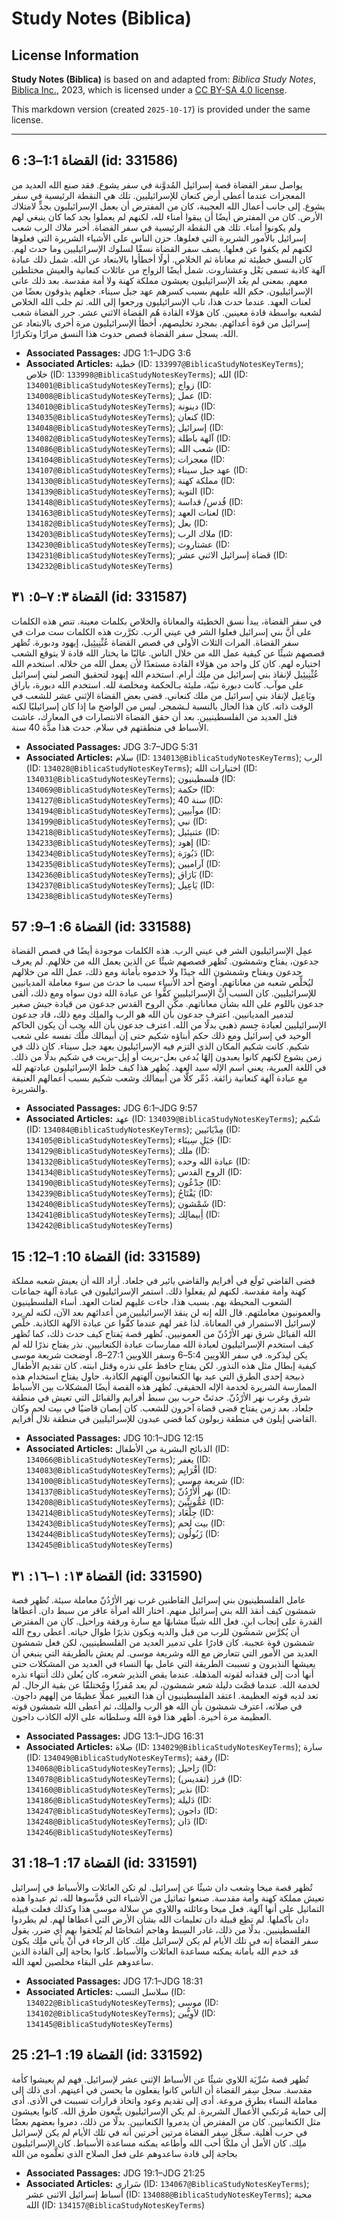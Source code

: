 # Study Notes (Biblica)

## License Information

**Study Notes (Biblica)** is based on and adapted from: _Biblica Study Notes_, [Biblica Inc.](https://www.biblica.com/), 2023, which is licensed under a [CC BY-SA 4.0 license](https://creativecommons.org/licenses/by-sa/4.0/legalcode.en).

This markdown version (created `2025-10-17`) is provided under the same license.



--------------------------------

## القضاة 1:1–3: 6 (id: 331586)

يواصل سفر القضاة قصة إسرائيل المُدوَّنة في سفر يشوع. فقد صنع الله العديد من المعجزات عندما أعطى أرض كنعان للإسرائيليين. تلك هي النقطة الرئيسية في سفر يشوع. إلى جانب أعمال الله العجيبة، كان من المفترض أن يعمل الإسرائيليون بجدٍّ لامتلاك الأرض. كان من المفترض أيضًا أن يبقوا أمناء لله، لكنهم لم يعملوا بجد كما كان ينبغي لهم ولم يكونوا أمناء. تلك هي النقطة الرئيسية في سفر القضاة. أخبر ملاك الرب شعب إسرائيل بالأمور الشريرة التي فعلوها. حزن الناس على الأشياء الشريرة التي فعلوها لكنهم لم يكفوا عن فعلها. يصف سفر القضاة نسقًا لسلوك الإسرائيليين وما حدث لهم. كان النسق خطيئة ثم معاناة ثم الخلاص. أولًا أخطأوا بالابتعاد عن الله. شمل ذلك عبادة آلهة كاذبة تسمى بَعْل وعشتاروت. شمل أيضًا الزواج من عائلات كنعانية والعيش مختلطين معهم. بمعنى لم يعُد الإسرائيليون يعيشون مملكة كهنة ولا أمة مقدسة. بعد ذلك عانى الإسرائيليون. حكم الله عليهم بسبب كسرهم عهد جبل سيناء. جعلهم يذوقون بعضًا من لعنات العهد. عندما حدث هذا، تاب الإسرائيليون ورجعوا إلى الله. ثم جلب الله الخلاص لشعبه بواسطة قادة معينين. كان هؤلاء القادة هُم القضاة الاثني عشر. حرر القضاة شعب إسرائيل من قوة أعدائهم. بمجرد تخليصهم، أخطأ الإسرائيليون مرة أخرى بالابتعاد عن الله. يسجل سفر القضاة قصص حدوث هذا النسق مرارًا وتكرارًا.

* **Associated Passages:** JDG 1:1–JDG 3:6
* **Associated Articles:** خطية (ID: `133997@BiblicaStudyNotesKeyTerms`); خلاص (ID: `133998@BiblicaStudyNotesKeyTerms`); الله (ID: `134001@BiblicaStudyNotesKeyTerms`); زواج (ID: `134008@BiblicaStudyNotesKeyTerms`); عمل (ID: `134010@BiblicaStudyNotesKeyTerms`); دينونة (ID: `134035@BiblicaStudyNotesKeyTerms`); كنعان (ID: `134048@BiblicaStudyNotesKeyTerms`); إسرائيل (ID: `134082@BiblicaStudyNotesKeyTerms`); آلهة باطلة (ID: `134086@BiblicaStudyNotesKeyTerms`); شعب الله (ID: `134104@BiblicaStudyNotesKeyTerms`); معجزات (ID: `134107@BiblicaStudyNotesKeyTerms`); عهد جبل سيناء (ID: `134130@BiblicaStudyNotesKeyTerms`); مملكة كهنة (ID: `134139@BiblicaStudyNotesKeyTerms`); التوبة (ID: `134148@BiblicaStudyNotesKeyTerms`); قُدس/ قداسة (ID: `134163@BiblicaStudyNotesKeyTerms`); لعنات العهد (ID: `134182@BiblicaStudyNotesKeyTerms`); بعل (ID: `134203@BiblicaStudyNotesKeyTerms`); ملاك الرب (ID: `134230@BiblicaStudyNotesKeyTerms`); عشتاروث (ID: `134231@BiblicaStudyNotesKeyTerms`); قضاة إسرائيل الاثني عشر (ID: `134232@BiblicaStudyNotesKeyTerms`)

## القضاة ٣: ٧–٥: ٣١ (id: 331587)

في سفر القضاة، يبدأ نسق الخطيئة والمعاناة والخلاص بكلمات معينة. تنص هذه الكلمات على أنَّ بني إسرائيل فعلوا الشر في عيني الرب. تكرَّرت هذه الكلمات ست مرات في سفر القضاة. المرات الثلاث الأولى في قصص القضاة عُثْنِيئِيل، إيهود ودبورة. تُظهر قصصهم شيئًا عن كيفية عمل الله من خلال الناس. غالبًا ما يختار الله قادة لا يتوقع الشعب اختياره لهم. كان كل واحد من هؤلاء القادة مستعدًا لأن يعمل الله من خلاله. استخدم الله عُثْنِيئِيل لإنقاذ بني إسرائيل من ملِك أرام. استخدم الله إيهود لتحقيق النصر لبني إسرائيل على موآب. كانت دبورة نبيّة، مليئة بـالحكمة ومخلصة لله. استخدم الله دبورة، باراق ويَاعِيل لإنقاذ بني إسرائيل من ملك كنعاني. قضى بعض القضاة الإثني عشر للشعب في الوقت ذاته. كان هذا الحال بالنسبة لـشمجر. ليس من الواضح ما إذا كان إسرائيليًا لكنه قتل العديد من الفلسطينيين. بعد أن حقق القضاة الانتصارات في المعارك، عاشت الأسباط في منطقتهم في سلام. حدث هذا مدَّة 40 سنة.

* **Associated Passages:** JDG 3:7–JDG 5:31
* **Associated Articles:** سلام (ID: `134013@BiblicaStudyNotesKeyTerms`); الرب (ID: `134028@BiblicaStudyNotesKeyTerms`); اختيارات الله (ID: `134031@BiblicaStudyNotesKeyTerms`); فلسطينيون (ID: `134069@BiblicaStudyNotesKeyTerms`); حكمة (ID: `134127@BiblicaStudyNotesKeyTerms`); 40 سنة (ID: `134194@BiblicaStudyNotesKeyTerms`); موآبيين (ID: `134199@BiblicaStudyNotesKeyTerms`); نبي (ID: `134218@BiblicaStudyNotesKeyTerms`); عثنيئيل (ID: `134233@BiblicaStudyNotesKeyTerms`); إهود (ID: `134234@BiblicaStudyNotesKeyTerms`); دَبُورَة (ID: `134235@BiblicaStudyNotesKeyTerms`); آراميين (ID: `134236@BiblicaStudyNotesKeyTerms`); بَارَاق (ID: `134237@BiblicaStudyNotesKeyTerms`); يَاعِيل (ID: `134238@BiblicaStudyNotesKeyTerms`)

## القضاة 6: 1–9: 57 (id: 331588)

عمِل الإسرائيليون الشر في عيني الرب. هذه الكلمات موجودة أيضًا في قصص القضاة جدعون، يفتاح وشمشون. تُظهر قصصهم شيئًا عن الذين يعمل الله من خلالهم. لم يعرف جدعون ويفتاح وشمشون الله جيدًا ولا خدموه بأمانة ومع ذلك، عمل الله من خلالهم ليُخلِّص شعبه من معاناتهم. أوضح أحد الأنبياء سبب ما حدث من سوء معاملة المديانيين للإسرائيليين. كان السبب أنَّ الإسرائيليين كفُّوا عن عبادة الله دون سواه ومع ذلك، ألقى جدعون باللوم على الله بشأن معاناتهم. مكَّن الروح القدس جدعون من قيادة جيش صغير لتدمير المديانيين. اعترف جدعون بأن الله هو الرب والملِك ومع ذلك، قاد جدعون الإسرائيليين لعبادة جِسم ذهبي بدلًا من الله. اعترف جدعون بأن الله يجب أن يكون الحاكم الوحيد في إسرائيل ومع ذلك حكم أبناؤه شكيم حتى إن أبيمالك ملَّك نفسه على شعب شكيم. كانت شكيم المكان الذي التزم فيه الإسرائيليون بعهد جبل سيناء. كان ذلك في زمن يشوع لكنهم كانوا يعبدون إلهًا يُدعى بعل\-بريت أو إيل\-بريت في شكيم بدلًا من ذلك. في اللغة العبرية، يعني اسم الإله سيد العهد. يُظهر هذا كيف خلط الإسرائيليون عبادتهم لله مع عبادة آلهة كنعانية زائفة. دُمِّر كلًّا من أبيمالك وشعب شكيم بسبب أعمالهم العنيفة والشريرة.

* **Associated Passages:** JDG 6:1–JDG 9:57
* **Associated Articles:** عهد (ID: `134039@BiblicaStudyNotesKeyTerms`); شَكيم (ID: `134084@BiblicaStudyNotesKeyTerms`); مِدْيَانَيين (ID: `134105@BiblicaStudyNotesKeyTerms`); جَبَلِ سِينَاء (ID: `134129@BiblicaStudyNotesKeyTerms`); ملك (ID: `134132@BiblicaStudyNotesKeyTerms`); عبادة الله وحده (ID: `134134@BiblicaStudyNotesKeyTerms`); الروح القدس (ID: `134190@BiblicaStudyNotesKeyTerms`); جِدْعُون (ID: `134239@BiblicaStudyNotesKeyTerms`); يَفْتَاحُ (ID: `134240@BiblicaStudyNotesKeyTerms`); شَمْشون (ID: `134241@BiblicaStudyNotesKeyTerms`); أِبيمالِك (ID: `134242@BiblicaStudyNotesKeyTerms`)

## القضاة 10: 1–12: 15 (id: 331589)

قضى القاضي تَولَع في أفرايم والقاضي يائير في جلعاد. أراد الله أن يعيش شعبه مملكة كهنة وأمة مقدسة. لكنهم لم يفعلوا ذلك. استمر الإسرائيليون في عبادة آلهة جماعات الشعوب المحيطة بهم. بسبب هذا، جاءت عليهم لعنات العهد. أساء الفلسطينيون والعمونيون معاملتهم. قال الله إنه لن ينقذ الإسرائيليين من أعدائهم بعد الآن، لكنه لم يرد لإسرائيل الاستمرار في المعاناة. لذا غفر لهم عندما كفُّوا عن عبادة الآلهة الكاذبة. خلَّص الله القبائل شرق نهر الأرْدُنّ من العمونيين. تُظهر قصة يَفتاح كيف حدث ذلك، كما تُظهر كيف استخدم الإسرائيليون لعبادة الله ممارسات عبادة الكنعانيين. نذر يفتاح نذرًا لله لم يكن ليذكره. في سفر اللاويين 5:4–6 وسفر اللاويين 27:1–8، أوضحت شريعة موسى كيفية إبطال مثل هذه النذور. لكن يفتاح حافظ على نذره وقتل ابنته. كان تقديم الأطفال ذبيحة إحدى الطرق التي عبد بها الكنعانيون آلهتهم الكاذبة. حاول يفتاح استخدام هذه الممارسة الشريرة لخدمة الإله الحقيقي. تُظهر هذه القصة أيضًا المشكلات بين الأسباط شرق وغرب نهر الأرْدُنّ. حدثتْ حرب بين سبط أفرايم والقبائل التي تعيش في منطقة جلعاد. بعد زمن يفتاح قضى قضاة آخرون للشعب. كان إبصان قاضيًا في بيت لحم وكان القاضي إيلون في منطقة زبولون كما قضى عبدون للإسرائيليين في منطقة تلال أفرايم.

* **Associated Passages:** JDG 10:1–JDG 12:15
* **Associated Articles:** الذبائح البشرية من الأطفال (ID: `134066@BiblicaStudyNotesKeyTerms`); يغفر (ID: `134083@BiblicaStudyNotesKeyTerms`); أفْرَايِم (ID: `134100@BiblicaStudyNotesKeyTerms`); شريعة موسي (ID: `134137@BiblicaStudyNotesKeyTerms`); نهر أَلأُرْدُنّ (ID: `134208@BiblicaStudyNotesKeyTerms`); عَمُّونِيِّينَ  (ID: `134214@BiblicaStudyNotesKeyTerms`); جِلْعَاد (ID: `134243@BiblicaStudyNotesKeyTerms`); بيت لحم (ID: `134244@BiblicaStudyNotesKeyTerms`); زَبُولُون (ID: `134245@BiblicaStudyNotesKeyTerms`)

## القضاة ١٣: ١–١٦: ٣١ (id: 331590)

عامل الفلسطينيون بني إسرائيل القاطنين غرب نهر الأرْدُنّ معاملة سيئة. تُظهر قصة شمشون كيف أنقذ الله بني إسرائيل منهم. اختار الله امرأة عاقر من سبط دان. أعطاها القدرة على إنجاب ابنٍ. فعل الله شيئًا مشابهًا مع سارة ورفقة وراحيل. كان من المفترض أن يُكرَّس شمشون للرب من قبل والديه ويكون نذيرًا طوال حياته. أعطى روح الله شمشون قوة عجيبة. كان قادرًا على تدمير العديد من الفلسطينيين، لكن فعل شمشون العديد من الأمور التي تتعارض مع الله وشريعة موسى. لم يعش بالطريقة التي ينبغي أن يعيشها النذيرون و تسببت الطريقة التي عامل بها النساء في العديد من المشكلات حتى أنها أدت إلى فقدانه لقوته المذهلة. عندما يقص النذير شعره، كان يُعلن ذلك أنتهاء نذره لخدمة الله. عندما قصَّت دليلة شعر شمشون، لم يعد مُفرزًا ومُختلفًا عن بقية الرجال. لم تعد لديه قوته العظيمة. اعتقد الفلسطينيون أن هذا التغيير عملًا عظيمًا من إلههم داجون. في صلاته، اعترف شمشون بأن الله هو الرب والملِك، ثم أعطى الله شمشون قوته العظيمة مرة أخيرة. أظهر هذا قوة الله وسلطانه على الإله الكاذب داجون.

* **Associated Passages:** JDG 13:1–JDG 16:31
* **Associated Articles:** صلاة (ID: `134029@BiblicaStudyNotesKeyTerms`); سارة (ID: `134049@BiblicaStudyNotesKeyTerms`); رِفقة (ID: `134068@BiblicaStudyNotesKeyTerms`); رَاحيل (ID: `134078@BiblicaStudyNotesKeyTerms`); فرز (تقديس) (ID: `134160@BiblicaStudyNotesKeyTerms`); نذير (ID: `134186@BiblicaStudyNotesKeyTerms`); دَليلة (ID: `134247@BiblicaStudyNotesKeyTerms`); داجون (ID: `134248@BiblicaStudyNotesKeyTerms`); دَان (ID: `134246@BiblicaStudyNotesKeyTerms`)

## القضاة 17: 1–18: 31 (id: 331591)

تُظهر قصة ميخا وشعب دان شيئًا عن إسرائيل. لم تكن العائلات والأسباط في إسرائيل تعيش مملكة كهنة وأمة مقدسة. صنعوا تماثيل من الأشياء التي قدَّسوها لله، ثم عبدوا هذه التماثيل على أنها آلهة. فعل ميخا وعائلته واللاوي من سلالة موسى هذا وكذلك فعلت قبيلة دان بأكملها. لم تطِع قبيلة دان تعليمات الله بشأن الأرض التي أعطاها لهم. لم يطردوا الفلسطينيين. بدلًا من ذلك، غادر السِبط وهاجم أشخاصًا لم يُلحقوا بهم أي ضرر. يقول سفر القضاة إنه في تلك الأيام لم يكن لإسرائيل ملِك. كان الرجاء في أنْ يأتي ملِك يكون قد خدم الله بأمانة يمكنه مساعدة العائلات والأسباط. كانوا بحاجة إلى القادة الذين ساعدوهم على البقاء مخلصين لعهد الله.

* **Associated Passages:** JDG 17:1–JDG 18:31
* **Associated Articles:** سلاسل النسب (ID: `134022@BiblicaStudyNotesKeyTerms`); موسى (ID: `134102@BiblicaStudyNotesKeyTerms`); لاَوِيُّين  (ID: `134145@BiblicaStudyNotesKeyTerms`)

## القضاة 19: 1–21: 25 (id: 331592)

تُظهر قصة سُرِّيَة اللاوي شيئًا عن الأسباط الإثني عشر لإسرائيل. فهم لم يعيشوا كأمة مقدسة. سجل سِفر القضاة أن الناس كانوا يفعلون ما يحسن في أعينهم. أدى ذلك إلى معاملة النساء بطرق مروعة. أدى إلى تقديم وعود واتخاذ قرارات تسببت في الأذى. أدى إلى حماية مُرتكبي الأعمال الشريرة. لم يكن الإسرائيليون يتَّبعون طرق الله. كانوا يعيشون مثل الكنعانيين. كان من المفترض أن يدمروا الكنعانيين. بدلًا من ذلك، دمروا بعضهم بعضًا في حرب أهلية. سجَّل سِفر القضاة مرتين أخرتين أنه في تلك الأيام لم يكن لإسرائيل ملِك. كان الأمل أن ملكًا أحب الله وأطاعه يمكنه مساعدة الأسباط. كان الإسرائيليون بحاجة إلى قادة ساعدوهم على فعل الصلاح الذي تعلَّموه من الله

* **Associated Passages:** JDG 19:1–JDG 21:25
* **Associated Articles:** سَراري (ID: `134067@BiblicaStudyNotesKeyTerms`); أسباط إسرائيل الاثنى عشر (ID: `134088@BiblicaStudyNotesKeyTerms`); محبة الله (ID: `134157@BiblicaStudyNotesKeyTerms`)

